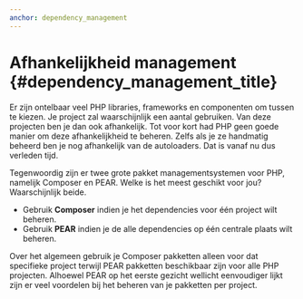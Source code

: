 ```yaml
---
anchor: dependency_management
---
```


# Afhankelijkheid management {#dependency_management_title}

Er zijn ontelbaar veel PHP libraries, frameworks en componenten om tussen te kiezen. Je project zal waarschijnlijk een aantal gebruiken. Van deze projecten ben je dan ook afhankelijk. Tot voor kort had PHP geen goede manier om deze afhankelijkheid te beheren. Zelfs als je ze handmatig beheerd ben je nog afhankelijk van de autoloaders.
Dat is vanaf nu dus verleden tijd.

Tegenwoordig zijn er twee grote pakket managementsystemen voor PHP, namelijk Composer en PEAR. Welke is het meest geschikt voor jou? Waarschijnlijk beide.

 * Gebruik **Composer** indien je het dependencies voor één project wilt beheren.
 * Gebruik **PEAR** indien je de alle dependencies op één centrale plaats wilt beheren.

Over het algemeen gebruik je Composer pakketten alleen voor dat specifieke project terwijl PEAR pakketten beschikbaar zijn voor alle PHP projecten. Alhoewel PEAR op het eerste gezicht wellicht eenvoudiger lijkt zijn er veel voordelen bij het beheren van je pakketten per project.
